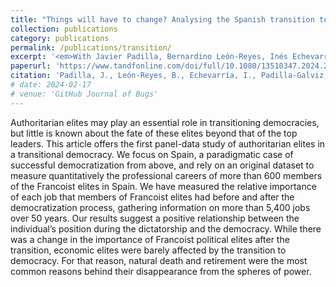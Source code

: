 ```yaml
---
title: "Things will have to change? Analysing the Spanish transition to democracy from an elite perspective"
collection: publications
category: publications
permalink: /publications/transition/
excerpt: '<em>With Javier Padilla, Bernardino León-Reyes, Inés Echevarría, Carles Pamies & Beatriz Valero</em>'
paperurl: 'https://www.tandfonline.com/doi/full/10.1080/13510347.2024.2418996'
citation: 'Padilla, J., León-Reyes, B., Echevarría, I., Padilla-Galviz, E., Pamies, C., & Valero de Urquía, B. (2024). Things will have to change? Analysing the Spanish transition to democracy from an elite perspective. Democratization, 32(3), 788–809. https://doi.org/10.1080/13510347.2024.2418996'
# date: 2024-02-17
# venue: 'GitHub Journal of Bugs'
---
```

Authoritarian elites may play an essential role in transitioning democracies, but little is known about the fate of these elites beyond that of the top leaders. This article offers the first panel-data study of authoritarian elites in a transitional democracy. We focus on Spain, a paradigmatic case of successful democratization from above, and rely on an original dataset to measure quantitatively the professional careers of more than 600 members of the Francoist elites in Spain. We have measured the relative importance of each job that members of Francoist elites had before and after the democratization process, gathering information on more than 5,400 jobs over 50 years. Our results suggest a positive relationship between the individual’s position during the dictatorship and the democracy. While there was a change in the importance of Francoist political elites after the transition, economic elites were barely affected by the transition to democracy. For that reason, natural death and retirement were the most common reasons behind their disappearance from the spheres of power.
